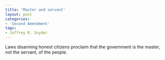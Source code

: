 ```yaml
---
title: 'Master and servant'
layout: post
categories:
- 'Second Amendment'
tags:
- Jeffrey R. Snyder
---
```


Laws disarming honest citizens proclaim that the government is the master, not the servant, of the people.